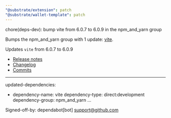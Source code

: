 ```yaml
---
"@substrate/extension": patch
"@substrate/wallet-template": patch
---
```


chore(deps-dev): bump vite from 6.0.7 to 6.0.9 in the npm_and_yarn group

Bumps the npm_and_yarn group with 1 update: [vite](https://github.com/vitejs/vite/tree/HEAD/packages/vite).


Updates `vite` from 6.0.7 to 6.0.9
- [Release notes](https://github.com/vitejs/vite/releases)
- [Changelog](https://github.com/vitejs/vite/blob/main/packages/vite/CHANGELOG.md)
- [Commits](https://github.com/vitejs/vite/commits/v6.0.9/packages/vite)

---
updated-dependencies:
- dependency-name: vite
  dependency-type: direct:development
  dependency-group: npm_and_yarn
...

Signed-off-by: dependabot[bot] <support@github.com>
